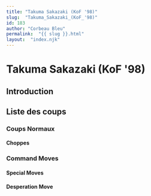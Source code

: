 ```yaml
---
title: "Takuma Sakazaki (KoF '98)"
slug:  "Takuma_Sakazaki_(KoF_'98)"
id: 183
author: "Corbeau Bleu"
permalink:  "{{ slug }}.html"
layout:  "index.njk"
---
```


# Takuma Sakazaki (KoF '98)

## Introduction

## Liste des coups

### Coups Normaux

#### Choppes

### Command Moves

#### Special Moves

#### Desperation Move
